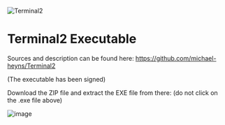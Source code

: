 ![Terminal2](https://github.com/michael-heyns/Terminal2_bin/assets/4144679/4b4004a6-cc63-45ed-a180-4b120190165c)
# Terminal2 Executable

Sources and description can be found here: https://github.com/michael-heyns/Terminal2

(The executable has been signed)

Download the ZIP file and extract the EXE file from there:  (do not click on the .exe file above)

![image](https://github.com/michael-heyns/Terminal2_bin/assets/4144679/8da781bd-a357-4f29-98c3-c8a0f434d9c5)
